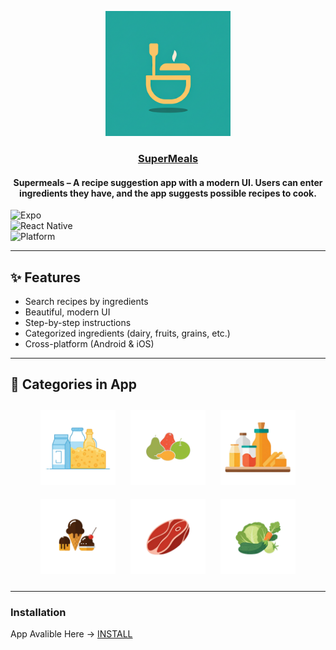 <p align="center">
  <img src="assets/logo.png" alt="Supermeals Logo" width="200"/>
</p>

<a align="center" href="https://github.com/SuperMeals">
    <h3 align="center">SuperMeals</h3>
</a>
<h4 align="center">Supermeals – A recipe suggestion app with a modern UI. Users can enter ingredients they have, and the app suggests possible recipes to cook.</h4>

 
![Expo](https://img.shields.io/badge/Expo-managed--workflow-blue.svg)  
![React Native](https://img.shields.io/badge/React%20Native-0.7x-blueviolet)  
![Platform](https://img.shields.io/badge/platform-Android%20%7C%20iOS-green)  



---

## ✨ Features
- Search recipes by ingredients  
- Beautiful, modern UI  
- Step-by-step instructions  
- Categorized ingredients (dairy, fruits, grains, etc.)  
- Cross-platform (Android & iOS)  

---

## 📸 Categories in App  

<p align="center">
  <img src="assets/Icons/dairy.png" alt="Dairy" width="120" style="margin:10px"/>
  <img src="assets/Icons/fruits.png" alt="Fruits" width="120" style="margin:10px"/>
  <img src="assets/Icons/essentials.png"
   alt="essentials" width="120" style="margin:10px"/>
  <img src="assets/Icons/sweets.png" alt="Sweets" width="120" style="margin:10px"/>
  <img src="assets/Icons/proteins.png" alt="proteins" width="120" style="margin:10px"/>
  <img src="assets/Icons/vegetables.png" alt="Vegetables" width="120" style="margin:10px"/>

</p>




---

### Installation

App Avalible Here -> [INSTALL](https://github.com/Raahim2/SuperMeals/releases/download/supermeals/SuperMeals.apk)


